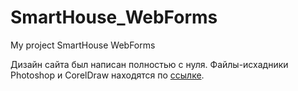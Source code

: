 # SmartHouse_WebForms
My project SmartHouse WebForms

Дизайн сайта был написан полностью с нуля.
Файлы-исхадники Photoshop и CorelDraw находятся по <a href="https://github.com/Zarviro/SmartHouse_Design_Files.git">ссылке</a>.
